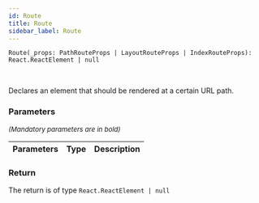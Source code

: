 ```yaml
---
id: Route
title: Route
sidebar_label: Route
---
```


```tsx
Route(_props: PathRouteProps | LayoutRouteProps | IndexRouteProps): React.ReactElement | null
```
<br/>

Declares an element that should be rendered at a certain URL path.

### Parameters

<font size="2"><i>(Mandatory parameters are in bold)</i></font>

| Parameters | Type | Description |
| --------- | ---- | ----------- |


### Return



The return is of type <code>React.ReactElement | null</code>